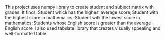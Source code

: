 This project uses numpy library to create student and subject matrix with grades. 
It finds:
        Student which has the highest average score;
        Student with the highest score in mathematics;
        Student with the lowest score in mathematics;
        Students whose English score is greater than the average English score.
I also used tabulate library that creates visually appealing and well-formatted table.
